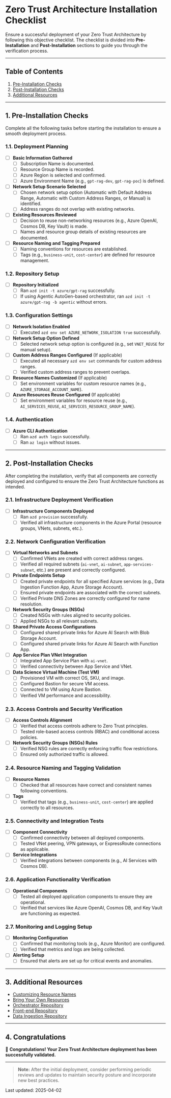 # Zero Trust Architecture Installation Checklist

Ensure a successful deployment of your Zero Trust Architecture by following this objective checklist. The checklist is divided into **Pre-Installation** and **Post-Installation** sections to guide you through the verification process.

---

## Table of Contents

1. [Pre-Installation Checks](#pre-installation-checks)
2. [Post-Installation Checks](#post-installation-checks)
3. [Additional Resources](#additional-resources)

---

## 1. Pre-Installation Checks

Complete all the following tasks before starting the installation to ensure a smooth deployment process.

### 1.1. **Deployment Planning**

- [ ] **Basic Information Gathered**
  - [ ] Subscription Name is documented.
  - [ ] Resource Group Name is recorded.
  - [ ] Azure Region is selected and confirmed.
  - [ ] Azure Environment Name (e.g., `gpt-rag-dev`, `gpt-rag-poc`) is defined.

- [ ] **Network Setup Scenario Selected**
  - [ ] Chosen network setup option (Automatic with Default Address Range, Automatic with Custom Address Ranges, or Manual) is identified.
  - [ ] Address ranges do not overlap with existing networks.

- [ ] **Existing Resources Reviewed**
  - [ ] Decision to reuse non-networking resources (e.g., Azure OpenAI, Cosmos DB, Key Vault) is made.
  - [ ] Names and resource group details of existing resources are documented.

- [ ] **Resource Naming and Tagging Prepared**
  - [ ] Naming conventions for resources are established.
  - [ ] Tags (e.g., `business-unit`, `cost-center`) are defined for resource management.

### 1.2. **Repository Setup**

- [ ] **Repository Initialized**
  - [ ] Ran `azd init -t azure/gpt-rag` successfully.
  - [ ] If using Agentic AutoGen-based orchestrator, ran `azd init -t azure/gpt-rag -b agentic` without errors.

### 1.3. **Configuration Settings**

- [ ] **Network Isolation Enabled**
  - [ ] Executed `azd env set AZURE_NETWORK_ISOLATION true` successfully.

- [ ] **Network Setup Option Defined**
  - [ ] Selected network setup option is configured (e.g., set `VNET_REUSE` for manual setup).

- [ ] **Custom Address Ranges Configured** (If applicable)
  - [ ] Executed all necessary `azd env set` commands for custom address ranges.
  - [ ] Verified custom address ranges to prevent overlaps.

- [ ] **Resource Names Customized** (If applicable)
  - [ ] Set environment variables for custom resource names (e.g., `AZURE_STORAGE_ACCOUNT_NAME`).

- [ ] **Azure Resources Reuse Configured** (If applicable)
  - [ ] Set environment variables for resource reuse (e.g., `AI_SERVICES_REUSE`, `AI_SERVICES_RESOURCE_GROUP_NAME`).

### 1.4. **Authentication**

- [ ] **Azure CLI Authentication**
  - [ ] Ran `azd auth login` successfully.
  - [ ] Ran `az login` without issues.

---

## 2. Post-Installation Checks

After completing the installation, verify that all components are correctly deployed and configured to ensure the Zero Trust Architecture functions as intended.

### 2.1. **Infrastructure Deployment Verification**

- [ ] **Infrastructure Components Deployed**
  - [ ] Ran `azd provision` successfully.
  - [ ] Verified all infrastructure components in the Azure Portal (resource groups, VNets, subnets, etc.).

### 2.2. **Network Configuration Verification**

- [ ] **Virtual Networks and Subnets**
  - [ ] Confirmed VNets are created with correct address ranges.
  - [ ] Verified all required subnets (`ai-vnet`, `ai-subnet`, `app-services-subnet`, etc.) are present and correctly configured.

- [ ] **Private Endpoints Setup**
  - [ ] Created private endpoints for all specified Azure services (e.g., Data Ingestion Function App, Azure Storage Account).
  - [ ] Ensured private endpoints are associated with the correct subnets.
  - [ ] Verified Private DNS Zones are correctly configured for name resolution.

- [ ] **Network Security Groups (NSGs)**
  - [ ] Created NSGs with rules aligned to security policies.
  - [ ] Applied NSGs to all relevant subnets.

- [ ] **Shared Private Access Configurations**
  - [ ] Configured shared private links for Azure AI Search with Blob Storage Account.
  - [ ] Configured shared private links for Azure AI Search with Function App.

- [ ] **App Service Plan VNet Integration**
  - [ ] Integrated App Service Plan with `ai-vnet`.
  - [ ] Verified connectivity between App Service and VNet.

- [ ] **Data Science Virtual Machine (Test VM)**
  - [ ] Provisioned VM with correct OS, SKU, and image.
  - [ ] Configured Bastion for secure VM access.
  - [ ] Connected to VM using Azure Bastion.
  - [ ] Verified VM performance and accessibility.

### 2.3. **Access Controls and Security Verification**

- [ ] **Access Controls Alignment**
  - [ ] Verified that access controls adhere to Zero Trust principles.
  - [ ] Tested role-based access controls (RBAC) and conditional access policies.

- [ ] **Network Security Groups (NSGs) Rules**
  - [ ] Verified NSG rules are correctly enforcing traffic flow restrictions.
  - [ ] Ensured only authorized traffic is allowed.

### 2.4. **Resource Naming and Tagging Validation**

- [ ] **Resource Names**
  - [ ] Checked that all resources have correct and consistent names following conventions.

- [ ] **Tags**
  - [ ] Verified that tags (e.g., `business-unit`, `cost-center`) are applied correctly to all resources.

### 2.5. **Connectivity and Integration Tests**

- [ ] **Component Connectivity**
  - [ ] Confirmed connectivity between all deployed components.
  - [ ] Tested VNet peering, VPN gateways, or ExpressRoute connections as applicable.

- [ ] **Service Integrations**
  - [ ] Verified integrations between components (e.g., AI Services with Cosmos DB).

### 2.6. **Application Functionality Verification**

- [ ] **Operational Components**
  - [ ] Tested all deployed application components to ensure they are operational.
  - [ ] Verified that services like Azure OpenAI, Cosmos DB, and Key Vault are functioning as expected.

### 2.7. **Monitoring and Logging Setup**

- [ ] **Monitoring Configuration**
  - [ ] Confirmed that monitoring tools (e.g., Azure Monitor) are configured.
  - [ ] Verified that metrics and logs are being collected.

- [ ] **Alerting Setup**
  - [ ] Ensured that alerts are set up for critical events and anomalies.

---

## 3. Additional Resources

- [Customizing Resource Names](CUSTOMIZATIONS_RESOURCE_NAMES.md)
- [Bring Your Own Resources](CUSTOMIZATIONS_BYOR.md)
- [Orchestrator Repository](https://github.com/azure/gpt-rag-agentic)
- [Front-end Repository](https://github.com/azure/gpt-rag-frontend)
- [Data Ingestion Repository](https://github.com/Azure/gpt-rag-ingestion)

---

## 4. Congratulations

🎉 **Congratulations! Your Zero Trust Architecture deployment has been successfully validated.**

---

> **Note:** After the initial deployment, consider performing periodic reviews and updates to maintain security posture and incorporate new best practices.


Last updated: 2025-04-02
